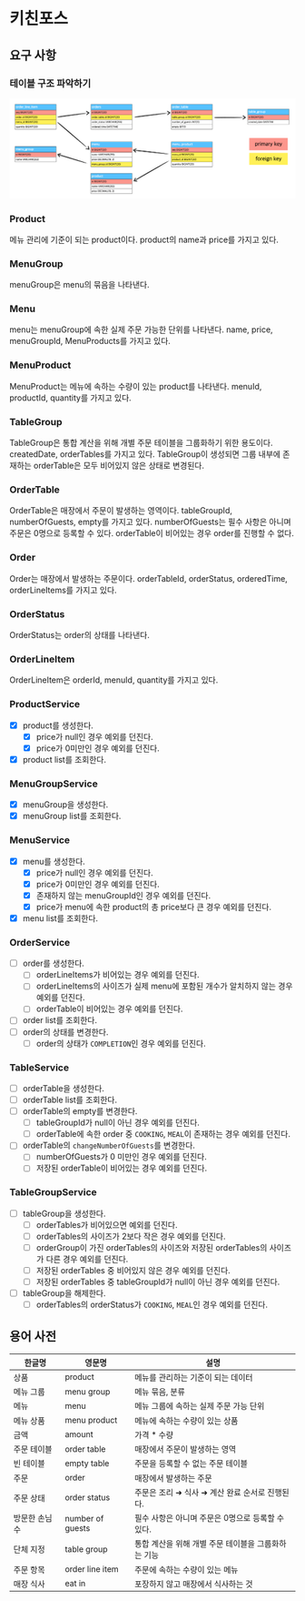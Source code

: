 # 키친포스

## 요구 사항

### 테이블 구조 파악하기

![](images/table-structure.png)

### Product

메뉴 관리에 기준이 되는 product이다. product의 name과 price를 가지고 있다.

### MenuGroup 

menuGroup은 menu의 묶음을 나타낸다.

### Menu

menu는 menuGroup에 속한 실제 주문 가능한 단위를 나타낸다. name, price, menuGroupId, MenuProducts를 가지고 있다.

### MenuProduct

MenuProduct는 메뉴에 속하는 수량이 있는 product를 나타낸다. menuId, productId, quantity를 가지고 있다.

### TableGroup

TableGroup은 통합 계산을 위해 개별 주문 테이블을 그룹화하기 위한 용도이다. createdDate, orderTables를 가지고 있다.
TableGroup이 생성되면 그룹 내부에 존재하는 orderTable은 모두 비어있지 않은 상태로 변경된다.

### OrderTable

OrderTable은 매장에서 주문이 발생하는 영역이다.
tableGroupId, numberOfGuests, empty를 가지고 있다. 
numberOfGuests는 필수 사항은 아니며 주문은 0명으로 등록할 수 있다.
orderTable이 비어있는 경우 order를 진행할 수 없다.

### Order

Order는 매장에서 발생하는 주문이다. orderTableId, orderStatus, orderedTime, orderLineItems를 가지고 있다. 

### OrderStatus

OrderStatus는 order의 상태를 나타낸다.

### OrderLineItem

OrderLineItem은 orderId, menuId, quantity를 가지고 있다.

### ProductService

 * [x] product를 생성한다.
   * [x] price가 null인 경우 예외를 던진다.
   * [x] price가 0미만인 경우 예외를 던진다.
 * [x] product list를 조회한다.

### MenuGroupService

 * [x] menuGroup을 생성한다.
 * [x] menuGroup list를 조회한다.

### MenuService

 * [x] menu를 생성한다.
   * [x] price가 null인 경우 예외를 던진다.
   * [x] price가 0미만인 경우 예외를 던진다.
   * [x] 존재하지 않는 menuGroupId인 경우 예외를 던진다.
   * [x] price가 menu에 속한 product의 총 price보다 큰 경우 예외를 던진다.
 * [x] menu list를 조회한다.

### OrderService

 * [ ] order를 생성한다.
    * [ ] orderLineItems가 비어있는 경우 예외를 던진다.
    * [ ] orderLineItems의 사이즈가 실제 menu에 포함된 개수가 알치하지 않는 경우 예외를 던진다.
    * [ ] orderTable이 비어있는 경우 예외를 던진다.
 * [ ] order list를 조회한다.
 * [ ] order의 상태를 변경한다.
   * [ ] order의 상태가 `COMPLETION`인 경우 예외를 던진다.

### TableService

 * [ ] orderTable을 생성한다.
 * [ ] orderTable list를 조회한다.
 * [ ] orderTable의 empty를 변경한다.
   * [ ] tableGroupId가 null이 아닌 경우 예외를 던진다.
   * [ ] orderTable에 속한 order 중 `COOKING`, `MEAL`이 존재하는 경우 예외를 던진다.
 * [ ] orderTable의 `changeNumberOfGuests`를 변경한다.
   * [ ] numberOfGuests가 0 미만인 경우 예외를 던진다.
   * [ ] 저장된 orderTable이 비어있는 경우 예외를 던진다.

### TableGroupService

 * [ ] tableGroup을 생성한다.
   * [ ] orderTables가 비어있으면 예외를 던진다.
   * [ ] orderTables의 사이즈가 2보다 작은 경우 예외를 던진다.
   * [ ] orderGroup이 가진 orderTables의 사이즈와 저장된 orderTables의 사이즈가 다른 경우 예외를 던진다.
   * [ ] 저장된 orderTables 중 비어있지 않은 경우 예외를 던진다.
   * [ ] 저장된 orderTables 중 tableGroupId가 null이 아닌 경우 예외를 던진다.
 * [ ] tableGroup을 해제한다.
   * [ ] orderTables의 orderStatus가 `COOKING`, `MEAL`인 경우 예외를 던진다.

## 용어 사전

| 한글명 | 영문명 | 설명 |
| --- | --- | --- |
| 상품 | product | 메뉴를 관리하는 기준이 되는 데이터 |
| 메뉴 그룹 | menu group | 메뉴 묶음, 분류 |
| 메뉴 | menu | 메뉴 그룹에 속하는 실제 주문 가능 단위 |
| 메뉴 상품 | menu product | 메뉴에 속하는 수량이 있는 상품 |
| 금액 | amount | 가격 * 수량 |
| 주문 테이블 | order table | 매장에서 주문이 발생하는 영역 |
| 빈 테이블 | empty table | 주문을 등록할 수 없는 주문 테이블 |
| 주문 | order | 매장에서 발생하는 주문 |
| 주문 상태 | order status | 주문은 조리 ➜ 식사 ➜ 계산 완료 순서로 진행된다. |
| 방문한 손님 수 | number of guests | 필수 사항은 아니며 주문은 0명으로 등록할 수 있다. |
| 단체 지정 | table group | 통합 계산을 위해 개별 주문 테이블을 그룹화하는 기능 |
| 주문 항목 | order line item | 주문에 속하는 수량이 있는 메뉴 |
| 매장 식사 | eat in | 포장하지 않고 매장에서 식사하는 것 |

